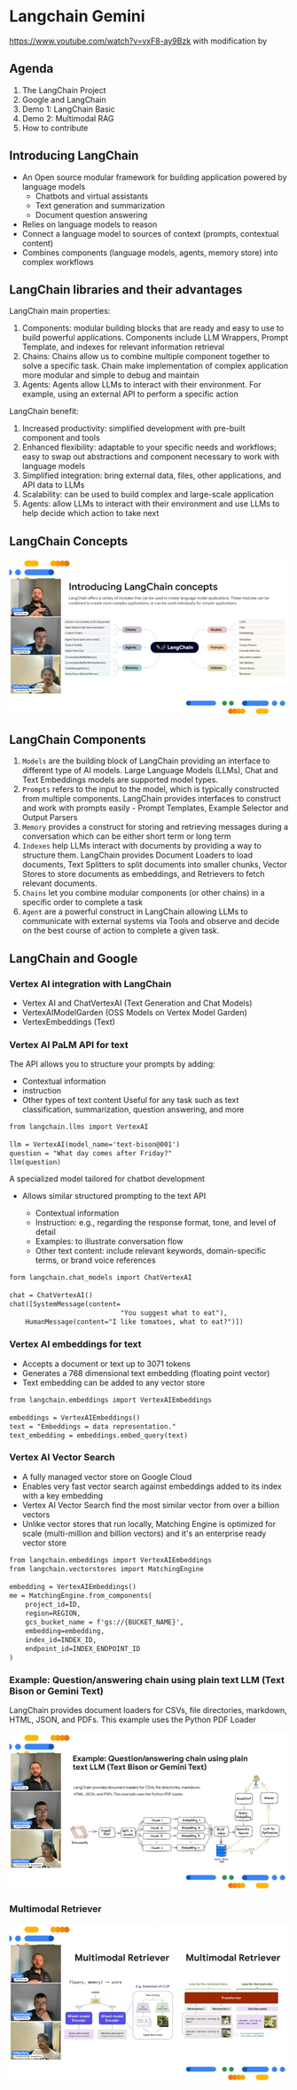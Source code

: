 # Langchain Gemini
https://www.youtube.com/watch?v=vxF8-ay9Bzk with modification by 

## Agenda
1. The LangChain Project
2. Google and LangChain
3. Demo 1: LangChain Basic
4. Demo 2: Multimodal RAG
5. How to contribute


## Introducing LangChain

- An Open source modular framework for building application powered by language models
    - Chatbots and virtual assistants
    - Text generation and summarization
    - Document question answering
- Relies on language models to reason
- Connect a language model to sources of context (prompts, contextual content)
- Combines components (language models, agents, memory store) into complex workflows

## LangChain libraries and their advantages

LangChain main properties:
1. Components: modular building blocks that are ready and easy to use to build powerful applications. Components include LLM Wrappers, Prompt Template, and indexes for relevant information retrieval
2. Chains: Chains allow us to combine multiple component together to solve a specific task. Chain make implementation of complex application more modular and simple to debug and maintain
3. Agents: Agents allow LLMs to interact with their environment. For example, using an external API to perform a specific action 

LangChain benefit:
1. Increased productivity: simplified development with pre-built component and tools
2. Enhanced flexibility: adaptable to your specific needs and workflows; easy to swap out abstractions and component necessary to work with language models
3. Simplified integration: bring external data, files, other applications, and API data to LLMs
4. Scalability: can be used to build complex and large-scale application
5. Agents: allow LLMs to interact with their environment and use LLMs to help decide which action to take next

## LangChain Concepts
![alt text](image.png)

## LangChain Components

1. `Models` are the building block of LangChain providing an interface to different type of AI models. Large Language Models (LLMs), Chat and Text Embeddings models are supported model types.
2. `Prompts` refers to the input to the model, which is typically constructed from multiple components. LangChain provides interfaces to construct and work with prompts easily - Prompt Templates, Example Selector and Output Parsers
3. `Memory` provides a construct for storing and retrieving messages during a conversation which can be either short term or long term
4. `Indexes` help LLMs interact with documents by providing a way to structure them. LangChain provides Document Loaders to load documents, Text Splitters to split documents into smaller chunks, Vector Stores to store documents as embeddings, and Retrievers to fetch relevant documents.
5. `Chains` let you combine modular components (or other chains) in a specific order to complete a task
6. `Agent` are a powerful construct in LangChain allowing LLMs to communicate with external systems via Tools and observe and decide on the best course of action to complete a given task.

## LangChain and Google
### Vertex AI integration with LangChain

- Vertex AI and ChatVertexAI (Text Generation and Chat Models)
- VertexAIModelGarden (OSS Models on Vertex Model Garden)
- VertexEmbeddings (Text)

### Vertex AI PaLM API for text
The API allows you to structure your prompts by adding:
- Contextual information
- instruction
- Other types of text content
Useful for any task such as text classification, summarization, question answering, and more

```
from langchain.llms import VertexAI

llm = VertexAI(model_name='text-bison@001')
question = "What day comes after Friday?"
llm(question)
```

A specialized model tailored for chatbot development 

- Allows similar structured prompting to the text API

    - Contextual information
    - Instruction: e.g., regarding the response format, tone, and level of detail
    - Examples: to illustrate conversation flow
    - Other text content: include relevant keywords, domain-specific terms, or brand voice references

```
form langchain.chat_models import ChatVertexAI

chat = ChatVertexAI()
chat([SystemMessage(content=
                            "You suggest what to eat"),
    HumanMessage(content="I like tomatoes, what to eat?")])
```

### Vertex AI embeddings for text

- Accepts a document or text up to 3071 tokens
- Generates a 768 dimensional text embedding (floating point vector)
- Text embedding can be added to any vector store

```
from langchain.embeddings import VertexAIEmbeddings

embeddings = VertexAIEmbeddings()
text = "Embeddings = data representation."
text_embedding = embeddings.embed_query(text)
```

### Vertex AI Vector Search

- A fully managed vector store on Google Cloud
- Enables very fast vector search against embeddings added to its index with a key embedding
- Vertex AI Vector Search find the most similar vector from over a billion vectors
- Unlike vector stores that run locally, Matching Engine is optimized for scale (multi-million and billion vectors) and it's an enterprise ready vector store

```
from langchain.embeddings import VertexAIEmbeddings
from langchain.vectorstores import MatchingEngine

embedding = VertexAIEmbeddings()
me = MatchingEngine.from_components(
    project_id=ID, 
    region=REGION, 
    gcs_bucket_name = f'gs://{BUCKET_NAME}',
    embedding=embedding, 
    index_id=INDEX_ID,
    endpoint_id=INDEX_ENDPOINT_ID
)
```

### Example: Question/answering chain using plain text LLM (Text Bison or Gemini Text)

LangChain provides document loaders for CSVs, file directories, markdown, HTML, JSON, and PDFs. This example uses the Python PDF Loader

![alt text](image-1.png)

### Multimodal Retriever
![alt text](image-2.png)
